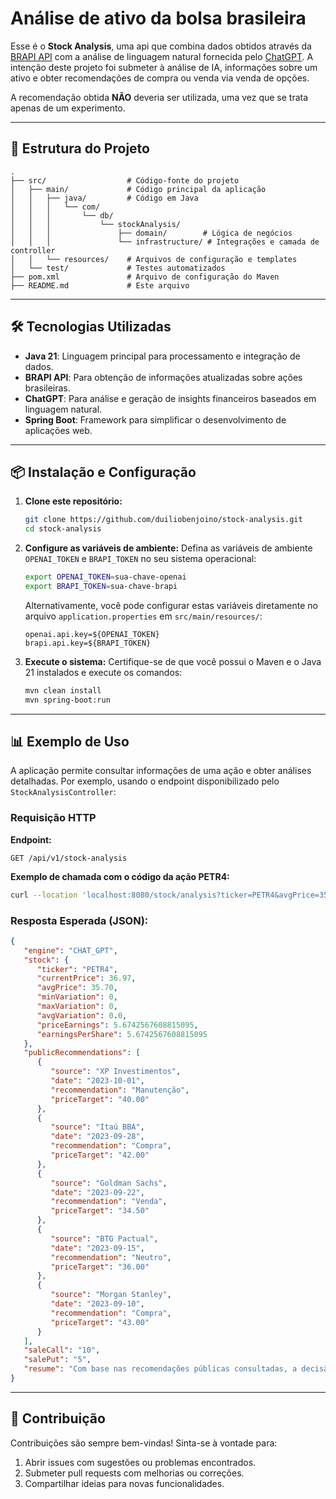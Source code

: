 # Análise de ativo da bolsa brasileira

Esse é o **Stock Analysis**, uma api que combina dados obtidos através da [BRAPI API](https://brapi.dev/) com a análise de linguagem natural fornecida pelo [ChatGPT](https://chatgpt.com/). A intenção deste projeto foi submeter à análise de IA, informações sobre um ativo e obter recomendações de compra ou venda via venda de opções.

A recomendação obtida **NÃO** deveria ser utilizada, uma vez que se trata apenas de um experimento.

---

## 📂 Estrutura do Projeto

```plaintext
.
├── src/                  # Código-fonte do projeto
│   ├── main/             # Código principal da aplicação
│   │   ├── java/         # Código em Java
│   │   │   └── com/
│   │   │       └── db/
│   │   │           └── stockAnalysis/
│   │   │               ├── domain/        # Lógica de negócios
│   │   │               └── infrastructure/ # Integrações e camada de controller
│   │   └── resources/    # Arquivos de configuração e templates
│   └── test/             # Testes automatizados
├── pom.xml               # Arquivo de configuração do Maven
├── README.md             # Este arquivo
```
---

## 🛠️ Tecnologias Utilizadas

- **Java 21**: Linguagem principal para processamento e integração de dados.
- **BRAPI API**: Para obtenção de informações atualizadas sobre ações brasileiras.
- **ChatGPT**: Para análise e geração de insights financeiros baseados em linguagem natural.
- **Spring Boot**: Framework para simplificar o desenvolvimento de aplicações web.

---

## 📦 Instalação e Configuração

1. **Clone este repositório:**
   ```bash
   git clone https://github.com/duiliobenjoino/stock-analysis.git
   cd stock-analysis
   ```

2. **Configure as variáveis de ambiente:**
   Defina as variáveis de ambiente `OPENAI_TOKEN` e `BRAPI_TOKEN` no seu sistema operacional:
   ```bash
   export OPENAI_TOKEN=sua-chave-openai
   export BRAPI_TOKEN=sua-chave-brapi
   ```
   Alternativamente, você pode configurar estas variáveis diretamente no arquivo `application.properties` em `src/main/resources/`:
   ```properties
   openai.api.key=${OPENAI_TOKEN}
   brapi.api.key=${BRAPI_TOKEN}

3. **Execute o sistema:**
   Certifique-se de que você possui o Maven e o Java 21 instalados e execute os comandos:
   ```bash
   mvn clean install
   mvn spring-boot:run
   ```

---

## 📊 Exemplo de Uso

A aplicação permite consultar informações de uma ação e obter análises detalhadas. Por exemplo, usando o endpoint disponibilizado pelo `StockAnalysisController`:

### Requisição HTTP

**Endpoint:**
```
GET /api/v1/stock-analysis
```

**Exemplo de chamada com o código da ação PETR4:**
```bash
curl --location 'localhost:8080/stock/analysis?ticker=PETR4&avgPrice=35.70'
```

### Resposta Esperada (JSON):
```json
{
   "engine": "CHAT_GPT",
   "stock": {
      "ticker": "PETR4",
      "currentPrice": 36.97,
      "avgPrice": 35.70,
      "minVariation": 0,
      "maxVariation": 0,
      "avgVariation": 0.0,
      "priceEarnings": 5.6742567608815095,
      "earningsPerShare": 5.6742567608815095
   },
   "publicRecommendations": [
      {
         "source": "XP Investimentos",
         "date": "2023-10-01",
         "recommendation": "Manutenção",
         "priceTarget": "40.00"
      },
      {
         "source": "Itaú BBA",
         "date": "2023-09-28",
         "recommendation": "Compra",
         "priceTarget": "42.00"
      },
      {
         "source": "Goldman Sachs",
         "date": "2023-09-22",
         "recommendation": "Venda",
         "priceTarget": "34.50"
      },
      {
         "source": "BTG Pactual",
         "date": "2023-09-15",
         "recommendation": "Neutro",
         "priceTarget": "36.00"
      },
      {
         "source": "Morgan Stanley",
         "date": "2023-09-10",
         "recommendation": "Compra",
         "priceTarget": "43.00"
      }
   ],
   "saleCall": "10",
   "salePut": "5",
   "resume": "Com base nas recomendações públicas consultadas, a decisão de manter o ativo PETR4 foi realizada por estar levemente acima do preço médio de compra (R$ 35,70 frente ao atual R$ 36,97), com expectativa mista no mercado. Recomenda-se a venda de opções de call com um afastamento de 10% do preço atual e opções de put com um afastamento de 5%, considerando o sentimento geral de manutenção."
}
```

---

## 🤝 Contribuição

Contribuições são sempre bem-vindas! Sinta-se à vontade para:

1. Abrir issues com sugestões ou problemas encontrados.
2. Submeter pull requests com melhorias ou correções.
3. Compartilhar ideias para novas funcionalidades.

